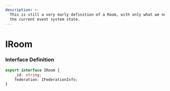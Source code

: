 ```yaml
---
description: >-
  This is still a very early definition of a Room, with only what we need for
  the current event system state.
---
```


# IRoom

### Interface Definition

```typescript
export interface IRoom {
	_id: string;
	federation: IFederationInfo;
}
```

